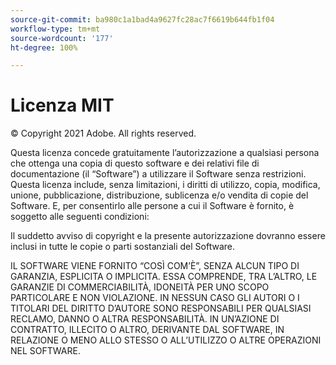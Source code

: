 ```yaml
---
source-git-commit: ba980c1a1bad4a9627fc28ac7f6619b644fb1f04
workflow-type: tm+mt
source-wordcount: '177'
ht-degree: 100%

---
```

# Licenza MIT

© Copyright 2021 Adobe. All rights reserved.

Questa licenza concede gratuitamente l’autorizzazione a qualsiasi persona che ottenga una copia di questo software e dei relativi file di documentazione (il “Software”) a utilizzare il Software senza restrizioni. Questa licenza include, senza limitazioni, i diritti di utilizzo, copia, modifica, unione, pubblicazione, distribuzione, sublicenza e/o vendita di copie del Software. E, per consentirlo alle persone a cui il Software è fornito, è soggetto alle seguenti condizioni:

Il suddetto avviso di copyright e la presente autorizzazione dovranno essere inclusi in tutte le copie o parti sostanziali del Software.

IL SOFTWARE VIENE FORNITO “COSÌ COM’È”, SENZA ALCUN TIPO DI GARANZIA, ESPLICITA O IMPLICITA. ESSA COMPRENDE, TRA L’ALTRO, LE GARANZIE DI COMMERCIABILITÀ, IDONEITÀ PER UNO SCOPO PARTICOLARE E NON VIOLAZIONE. IN NESSUN CASO GLI AUTORI O I TITOLARI DEL DIRITTO D’AUTORE SONO RESPONSABILI PER QUALSIASI RECLAMO, DANNO O ALTRA RESPONSABILITÀ. IN UN’AZIONE DI CONTRATTO, ILLECITO O ALTRO, DERIVANTE DAL SOFTWARE, IN RELAZIONE O MENO ALLO STESSO O ALL’UTILIZZO O ALTRE OPERAZIONI NEL SOFTWARE.
